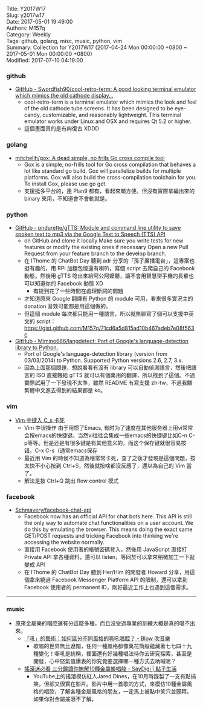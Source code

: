 Title: Y2017W17  
Slug: y2017w17  
Date: 2017-05-01 19:49:00  
Authors: M157q  
Category: Weekly  
Tags: github, golang, misc, music, python, vim  
Summary: Collection for Y2017W17 (2017-04-24 Mon 00:00:00 +0800 ~ 2017-05-01 Mon 00:00:00 +0800)  
Modified: 2017-07-10 04:19:00  
  
  
  
### github  
  
+ [GitHub - Swordfish90/cool-retro-term: A good looking terminal emulator which mimics the old cathode display...](https://github.com/Swordfish90/cool-retro-term)  
    + cool-retro-term is a terminal emulator which mimics the look and feel of the old cathode tube screens. It has been designed to be eye-candy, customizable, and reasonably lightweight.  This terminal emulator works under Linux and OSX and requires Qt 5.2 or higher.  
    + 這個畫面真的是有夠復古 XDDD  
  
  
### golang  
  
+ [mitchellh/gox: A dead simple, no frills Go cross compile tool](https://github.com/mitchellh/gox)  
    + Gox is a simple, no-frills tool for Go cross compilation that behaves a lot like standard go build. Gox will parallelize builds for multiple platforms. Gox will also build the cross-compilation toolchain for you.  To install Gox, please use go get.  
    + 支援挺多平台的，連 Plan9 都有，看起來頗方便。但沒有實際拿編出來的 binary 來用，不知道會不會動就是。  
  
  
### python  
  
+ [GitHub - pndurette/gTTS: Module and command line utility to save spoken text to mp3 via the Google Text to Speech (TTS) API](https://github.com/pndurette/gTTS)  
    + on GitHub and clone it locally Make sure you write tests for new features or modify the existing ones if necessary Open a new Pull Request from your feature branch to the develop branch.  
    + 在 IThome 的 ChatBot Day 聽到 adr 分享的「孫子廣播電台」，這專案也挺有趣的，用 RPi 加麵包版還有喇叭，寫個 script 去爬自己的 Facebook 動態，然後用 gTTS 唸出來給阿公阿嬤聽，讓不會用智慧型手機的長輩也可以知道你的 Facebook 動態 XD  
        + 有提到花了一些時間在處理斷詞的問題  
    + 才知道原來 Google 翻譯有 Python 的 module 可用，看來很多實況主的 donation 音效可能都是用這個做的。  
    + 但這個 module 每次都只能用一種語言，所以就無聊寫了個可以支援中英文的 script：<https://gist.github.com/M157q/71cd6a5d815ad10b467adeb7e08f563c>  
+ [GitHub - Mimino666/langdetect: Port of Google's language-detection library to Python.](https://github.com/Mimino666/langdetect)  
    + Port of Google's language-detection library (version from 03/03/2014) to Python.  Supported Python versions 2.6, 2.7, 3.x.  
    + 因為上面那個問題，想說看看有沒有 library 可以自動偵測語言，然後把語言的 ISO 直接餵給 gTTS 就可以有個萬用的翻譯，所以找到了這個。不過實際試用了一下發現不太準，雖然 README 有寫支援 zh-tw，不過我餵繁體中文進去得到的結果都是 ko。  
  
  
### vim  
  
+ [Vim 中键入 C_s 卡死](http://dbkaiser.github.io/linux/2013/10/30/vimc-s/)  
    + Vim 中误操作 由于用惯了Emacs, 有时为了速度在其他服务器上用vi常常会按emacs的快捷键。当然vi往往会集成一些emacs的快捷键比如C-n C-p等等。但是还是有很多键是有其他意义的，而这个保存键就很容易按错。C-x C-s（通常emacs保存  
    + 最近用 Vim 的時候不知道為啥常常卡死，查了之後才發現是這個問題，按太快不小心按到 Ctrl+S，然後就按啥都沒反應了，還以為自己的 Vim 當了。  
    + 解法是按 Ctrl+Q 跳出 flow control 模式  
  
  
### facebook  
  
+ [Schmavery/facebook-chat-api](https://github.com/Schmavery/facebook-chat-api)  
    + Facebook now has an official API for chat bots here. This API is still the only way to automate chat functionalities on a user account. We do this by emulating the browser. This means doing the exact same GET/POST requests and tricking Facebook into thinking we're accessing the website normally.  
    + 直接用 Facebook 使用者的帳號密碼登入，然後用 JavaScript 直接打 Private API 拿各種資料，還可以 listen，等同於可以拿來稍微加工一下就變成 API  
    + 在 IThome 的 ChatBot Day 聽到 Her/Him 的開發者 Howard 分享，用這個拿來繞過 Facebook Messenger Platform API 的限制，還可以拿到 Facebook 使用者的 permanent ID，剛好最近工作上也遇到這個需求。  
  
  
---  
  
  
### music  
  
+ 原來金屬樂的唱腔還有分這麼多種，而且沒受過專業的訓練大概是真的唱不出來。  
    + [「吼」的藝術：如何區分不同風格的嘶吼唱腔？ - Blow 吹音樂](http://blow.streetvoice.com/11818-%E3%80%8C%E5%90%BC%E3%80%8D%E7%9A%84%E8%97%9D%E8%A1%93%EF%BC%9A%E5%A6%82%E4%BD%95%E5%8D%80%E5%88%86%E4%B8%8D%E5%90%8C%E9%A2%A8%E6%A0%BC%E7%9A%84%E5%98%B6%E5%90%BC%E5%94%B1%E8%85%94%EF%BC%9F/)  
        + 歌唱的世界無比遼闊，任何一種風格都像萬花筒般蘊藏著七七四十九種變化！嘶吼是統稱，裡面還有好幾種唱法待你去研究探索，甚至是開發，心中怒氣值爆表的你究竟要選擇哪一種方式去吶喊呢？  
    + [搖滾迷必看 三分鐘讓你瞭解10種金屬樂唱腔 - SayDigi | 點子生活](http://www.saydigi.com/2014/12/10-metal-vocal-styles.html)  
        + YouTube上的搖滾模仿紅人Jared Dines，在10月時錄製了一支有點搞笑，但卻又很實在影片。影片中用一首歌的方式，來模仿10種金屬風格的唱腔，了解各種金屬風格的朋友，一定馬上被點中笑穴並膜拜。如果你對金屬搖滾不了解，  

